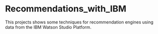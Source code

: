 # Recommendations_with_IBM
This projects shows some techniques for recommendation engines using data from the IBM Watson Studio Platform.
